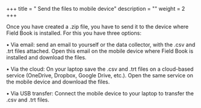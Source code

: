 +++
title = " Send the files to mobile device"
description = ""
weight = 2
+++

Once you have created a .zip file, you have to send it to the device where Field Book is installed. For this you have three options:

•	Via email: send an email to yourself or the data collector, with the .csv and .trt files attached. Open this email on the mobile device where Field Book is installed and download the files.

•	Via the cloud: On your laptop save the .csv and .trt files on a cloud-based service (OneDrive, Dropbox, Google Drive, etc.). Open the same service on the mobile device and download the files.

•	Via USB transfer: Connect the mobile device to your laptop to transfer the .csv and .trt files. 